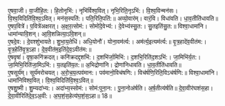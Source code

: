 

  
ए॒षवा॒जी। वा॒जीहि॒त:। हि॒तोनृभि॑:। नृभि॑र्विश्व॒वित्। नृभि॒रिति॒नृऽभि॑:। वि॒श्व॒विन्मन॑सः। वि॒श्व॒विदिति॑वि॒श्व॒ऽवित्। मन॑स॒स्पति॑:। पति॒रिति॒पति॑:॥ अव्यो॒वार॑म्। वारं॒वि। विधा॑वति। धा॒व॒तीति॑धावति॥  
ए॒षप॒वित्रे॑। प॒वित्रे॑अक्षरत्। अ॒क्ष॒र॒त्सोम॑:। सोमो॑दे॒वेभ्य॑:। दे॒वेभ्य॑स्सु॒त:। सु॒तइति॑सु॒त:॥ विश्वा॒धामा॑नि। धामा॑न्यावि॒शन्। आ॒वि॒शन्नित्या॒ऽवि॒शन्॥  
ए॒षदे॒व:। दे॒वश्शु॑भायते। शु॒भा॒य॒तेधि॑। अधि॒योनौ॑। योना॒वम॑र्त्य:। अम॑र्त्य॒इत्यम॑र्त्य:॥ वृ॒त्र॒हादे॑व॒वीत॑म:। वृ॒त्र॒हेति॑वृ॒त्र॒ऽहा। दे॒व॒वीत॑म॒इति॑दे॒व॒ऽवीत॑म:॥  
ए॒षवृषा॑। वृषा॒कनि॑क्रदत्। कनि॑क्रदद्द॒शभि॑:। द॒शभि॑र्जा॒मिभि॑:। द॒शभि॒रिति॑द॒शऽभि॑:। जा॒मिभि॑र्य॒त:। जा॒मिभि॒रिति॑जा॒मिऽभि॑:। य॒तइति॑य॒त:॥ अ॒भिद्रोणा॑नि। द्रोणा॑निधावति। धा॒व॒तीति॑धावति॥  
ए॒षसूर्य॑म्। सूर्य॑मरोचयत्। अ॒रो॒च॒य॒त्पव॑मान:। पव॑मानो॒विच॑षणि:। विच॑र्षणि॒रिति॒विऽच॑र्षणि:॥ विश्वा॒धामा॑नि। धामा॑निविश्व॒वित्। वि॒श्व॒विदिति॑वि॒श्व॒ऽवित्॥  
ए॒षशु॒ष्मी। शु॒म्यदा॑भ्य:। अदा॑भ्य॒स्सोम॑:। सोम॑:पुना॒न:। पु॒ना॒नोअ॑र्षति। अ॒र्ष॒तीत्य॑र्षति॥ दे॒वा॒वीर॑घशंस॒हा। दे॒वा॒वीरिति॑दे॒व॒ऽअ॒वी:। अ॒घ॒शं॒स॒हेत्य॑घ॒शं॒स॒ऽहा॥ 18॥  
